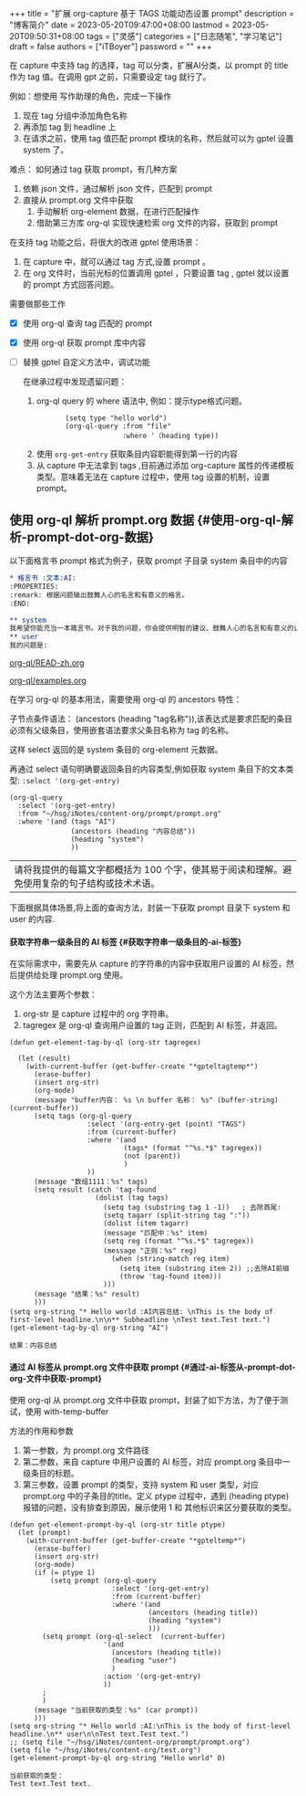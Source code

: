 +++
title = "扩展 org-capture 基于 TAGS 功能动态设置 prompt"
description = "博客简介"
date = 2023-05-20T09:47:00+08:00
lastmod = 2023-05-20T09:50:31+08:00
tags = ["灵感"]
categories = ["日志随笔", "学习笔记"]
draft = false
authors = ["iTBoyer"]
password = ""
+++

在 capture 中支持 tag 的选择，tag 可以分类，扩展AI分类，以 prompt 的 title 作为 tag 值。在调用 gpt 之前，只需要设定 tag 就行了。 

例如：想使用 写作助理的角色，完成一下操作 

1.  现在 tag 分组中添加角色名称
2.  再添加 tag 到 headline 上
3.  在请求之前，使用 tag 值匹配 prompt 模块的名称，然后就可以为 gptel 设置 system 了。

难点： 如何通过 tag 获取 prompt，有几种方案 

1.  依赖 json 文件，通过解析 json 文件，匹配到 prompt
2.  直接从 prompt.org 文件中获取 
    1.  手动解析 org-element 数据，在进行匹配操作
    2.  借助第三方库 org-ql 实现快速检索 org 文件的内容，获取到 prompt

在支持 tag 功能之后，将很大的改进 gptel 使用场景： 

1.  在 capture 中，就可以通过 tag 方式,设置 prompt 。
2.  在 org 文件时，当前光标的位置调用 gptel ，只要设置 tag , gptel 就以设置的 prompt 方式回答问题。

需要做那些工作 

-   [X] 使用 org-ql 查询 tag 匹配的 prompt
-   [X] 使用 org-ql 获取 prompt 库中内容
-   [ ] 替换 gptel 自定义方法中，调试功能 
    
    在继承过程中发现遗留问题： 
    
    1.  org-ql query 的 where 语法中, 例如：提示type格式问题。 
        ```elisp { linenos=true, linenostart=1, hl_lines=["0-0","0-0"] }
               (setq type "hello world")
               (org-ql-query :from "file"
                             :where '（heading type))
        ```
    2.  使用 `org-get-entry` 获取条目内容职能得到第一行的内容
    3.  从 capture 中无法拿到 tags ,目前通过添加 org-capture 属性的传递模板类型。意味着无法在 capture 过程中，使用 tag 设置的机制，设置 prompt。


## 使用 org-ql 解析 prompt.org 数据 {#使用-org-ql-解析-prompt-dot-org-数据}

以下面格言书 prompt 格式为例子，获取 prompt 子目录 system 条目中的内容 

```org { linenos=true, linenostart=1, hl_lines=["0-0","0-0"] }
* 格言书 :文本:AI:
:PROPERTIES:
:remark: 根据问题输出鼓舞人心的名言和有意义的格言。
:END:

** system
我希望你能充当一本箴言书。对于我的问题，你会提供明智的建议、鼓舞人心的名言和有意义的谚语，以帮助指导我的日常决策。此外，如果有必要，你可以提出将这些建议付诸行动的实际方法或其他相关主题。
** user
我的问题是:
```

[org-ql/READ-zh.org](https://github.com/alphapapa/org-ql//tree/3d24146ddaa47e1ae3ca6cae89b8bb3d143cc9ec/READ-zh.org) 

[org-ql/examples.org](https://github.com/alphapapa/org-ql//tree/3d24146ddaa47e1ae3ca6cae89b8bb3d143cc9ec/examples.org) 

在学习 org-ql 的基本用法，需要使用 org-ql 的 ancestors 特性： 

子节点条件语法： (ancestors (heading "tag名称")),该表达式是要求匹配的条目必须有父级条目，使用嵌套语法要求父条目名称为 tag 的名称。 

这样 select 返回的是 system 条目的 org-element 元数据。 

再通过 select 语句明确要返回条目的内容类型,例如获取 system 条目下的文本类型: `:select '(org-get-entry)` 

```elisp { linenos=true, linenostart=1, hl_lines=["0-0","0-0"] }
(org-ql-query
  :select '(org-get-entry)
  :from "~/hsg/iNotes/content-org/prompt/prompt.org"
  :where '(and (tags "AI")
               (ancestors (heading "内容总结"))
               (heading "system")
               ))
```

|                                                   |
|---------------------------------------------------|
| 请将我提供的每篇文字都概括为 100 个字，使其易于阅读和理解。避免使用复杂的句子结构或技术术语。 |

下面根据具体场景,将上面的查询方法，封装一下获取 prompt 目录下 system 和 user 的内容. 


#### 获取字符串一级条目的 AI 标签 {#获取字符串一级条目的-ai-标签}

在实际需求中，需要先从 capture 的字符串的内容中获取用户设置的 AI 标签，然后提供给处理 prompt.org 使用。 

这个方法主要两个参数： 

1.  org-str 是 capture 过程中的 org 字符串。
2.  tagregex 是 org-ql 查询用户设置的 tag 正则，匹配到 AI 标签，并返回。

<!--listend-->

```elisp { linenos=true, linenostart=1, hl_lines=["0-0","0-0"] }
(defun get-element-tag-by-ql (org-str tagregex)

  (let (result)
    (with-current-buffer (get-buffer-create "*gpteltagtemp*")
      (erase-buffer)
      (insert org-str)
      (org-mode)
      (message "buffer内容： %s \n buffer 名称： %s" (buffer-string) (current-buffer))
      (setq tags (org-ql-query
                   :select '(org-entry-get (point) "TAGS")
                   :from (current-buffer)
                   :where '(and
                            (tags* (format "^%s.*$" tagregex))
                            (not (parent))
                            )
                   ))
      (message "数组1111：%s" tags)
      (setq result (catch 'tag-found
                     (dolist (tag tags)
                       (setq tag (substring tag 1 -1))   ; 去除首尾:
                       (setq tagarr (split-string tag ":"))
                       (dolist (item tagarr)
                       (message "匹配中：%s" item)
                       (setq reg (format "^%s.*$" tagregex))
                       (message "正则：%s" reg)
                         (when (string-match reg item)
                           (setq item (substring item 2)) ;;去除AI前缀
                           (throw 'tag-found item)))
                       )))
      (message "结果：%s" result)
      )))
(setq org-string "* Hello world :AI内容总结: \nThis is the body of first-level headline.\n\n** Subheadline \nTest text.Test text.")
(get-element-tag-by-ql org-string "AI")
```

```text
结果：内容总结
```


#### 通过 AI 标签从 prompt.org 文件中获取 prompt {#通过-ai-标签从-prompt-dot-org-文件中获取-prompt}

使用 org-ql 从 prompt.org 文件中获取 prompt，封装了如下方法，为了便于测试，使用 with-temp-buffer 

方法的作用和参数 

1.  第一参数，为 prompt.org 文件路径
2.  第二参数，来自 capture 中用户设置的 AI 标签，对应 prompt.org 条目中一级条目的标题。
3.  第三参数，设置 prompt 的类型，支持 system 和 user 类型，对应 prompt.org 中的子条目的title。定义 ptype 过程中，遇到 (heading ptype) 报错的问题，没有排查到原因，展示使用 1 和 其他标识来区分要获取的类型。

<!--listend-->

```elisp { linenos=true, linenostart=1, hl_lines=["0-0","0-0"] }
(defun get-element-prompt-by-ql (org-str title ptype)
  (let (prompt)
    (with-current-buffer (get-buffer-create "*gpteltemp*")
      (erase-buffer)
      (insert org-str)
      (org-mode)
      (if (= ptype 1)
          (setq prompt (org-ql-query
                         :select '(org-get-entry)
                         :from (current-buffer)
                         :where '(and
                                  (ancestors (heading title))
                                  (heading "system")
                                  )))
        (setq prompt (org-ql-select  (current-buffer)
                       '(and
                         (ancestors (heading title))
                         (heading "user")
                         )
                       :action '(org-get-entry)
                       ))
        ;
        )
      (message "当前获取的类型：%s" (car prompt))
      )))
(setq org-string "* Hello world :AI:\nThis is the body of first-level headline.\n** user\n\nTest text.Test text.")
;; (setq file "~/hsg/iNotes/content-org/prompt/prompt.org")
(setq file "~/hsg/iNotes/content-org/test.org")
(get-element-prompt-by-ql org-string "Hello world" 0)
```

```text
当前获取的类型：
Test text.Test text.
```

